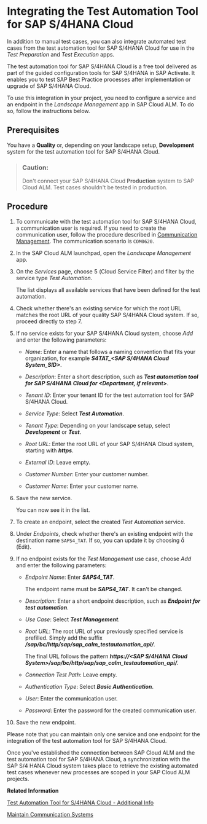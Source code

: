 <!-- loio07122541847b48fa9766044a8fc8c404 -->

<link rel="stylesheet" type="text/css" href="../css/sap-icons.css"/>

# Integrating the Test Automation Tool for SAP S/4HANA Cloud

In addition to manual test cases, you can also integrate automated test cases from the test automation tool for SAP S/4HANA Cloud for use in the *Test Preparation* and *Test Execution* apps.



The test automation tool for SAP S/4HANA Cloud is a free tool delivered as part of the guided configuration tools for SAP S/4HANA in SAP Activate. It enables you to test SAP Best Practice processes after implementation or upgrade of SAP S/4HANA Cloud.

To use this integration in your project, you need to configure a service and an endpoint in the *Landscape Management* app in SAP Cloud ALM. To do so, follow the instructions below.



<a name="loio07122541847b48fa9766044a8fc8c404__section_w5v_kcx_x4b"/>

## Prerequisites

You have a **Quality** or, depending on your landscape setup, **Development** system for the test automation tool for SAP S/4HANA Cloud.

> ### Caution:  
> Don't connect your SAP S/4HANA Cloud **Production** system to SAP Cloud ALM. Test cases shouldn't be tested in production.



<a name="loio07122541847b48fa9766044a8fc8c404__section_tg2_sbx_x4b"/>

## Procedure

1.  To communicate with the test automation tool for SAP S/4HANA Cloud, a communication user is required. If you need to create the communication user, follow the procedure described in [Communication Management](https://help.sap.com/viewer/0f69f8fb28ac4bf48d2b57b9637e81fa/LATEST/en-US/2e84a10c430645a88bdbfaaa23ac9ff7.html). The communication scenario is `COM0620`.

2.  In the SAP Cloud ALM launchpad, open the *Landscape Management* app.

3.  On the *Services* page, choose <span class="SAP-icons"></span> \(Cloud Service Filter\) and filter by the service type *Test Automation*.

    The list displays all available services that have been defined for the test automation.

4.  Check whether there's an existing service for which the root URL matches the root URL of your quality SAP S/4HANA Cloud system. If so, proceed directly to step 7.

5.  If no service exists for your SAP S/4HANA Cloud system, choose *Add* and enter the following parameters:

    -   *Name*: Enter a name that follows a naming convention that fits your organization, for example ***S4TAT\_<SAP S/4HANA Cloud System\_SID\>***.

    -   *Description*: Enter a short description, such as ***Test automation tool for SAP S/4HANA Cloud for <Department, if relevant\>***.

    -   *Tenant ID*: Enter your tenant ID for the test automation tool for SAP S/4HANA Cloud.

    -   *Service Type*: Select ***Test Automation***.

    -   *Tenant Type*: Depending on your landscape setup, select ***Development*** or ***Test***.

    -   *Root URL*: Enter the root URL of your SAP S/4HANA Cloud system, starting with ***https***.

    -   *External ID*: Leave empty.

    -   *Customer Number*: Enter your customer number.

    -   *Customer Name*: Enter your customer name.


6.  Save the new service.

    You can now see it in the list.

7.  To create an endpoint, select the created *Test Automation* service.

8.  Under *Endpoints*, check whether there's an existing endpoint with the destination name `SAPS4_TAT`. If so, you can update it by choosing <span class="SAP-icons"></span> \(Edit\).

9.  If no endpoint exists for the *Test Management* use case, choose *Add* and enter the following parameters:

    -   *Endpoint Name*: Enter ***SAPS4\_TAT***.

        The endpoint name must be ***SAPS4\_TAT***. It can't be changed.

    -   *Description*: Enter a short endpoint description, such as ***Endpoint for test automation***.

    -   *Use Case*: Select ***Test Management***.

    -   *Root URL*: The root URL of your previously specified service is prefilled. Simply add the suffix ***/sap/bc/http/sap/sap\_calm\_testautomation\_api/***.

        The final URL follows the pattern ***https://<SAP S/4HANA Cloud System\>/sap/bc/http/sap/sap\_calm\_testautomation\_api/***.

    -   *Connection Test Path*: Leave empty.

    -   *Authentication Type*: Select ***Basic Authentication***.

    -   *User*: Enter the communication user.

    -   *Password*: Enter the password for the created communication user.


10. Save the new endpoint.


Please note that you can maintain only one service and one endpoint for the integration of the test automation tool for SAP S/4HANA Cloud.

Once you've established the connection between SAP Cloud ALM and the test automation tool for SAP S/4HANA Cloud, a synchronization with the SAP S/4 HANA Cloud system takes place to retrieve the existing automated test cases whenever new processes are scoped in your SAP Cloud ALM projects.

**Related Information**  


[Test Automation Tool for S/4HANA Cloud - Additional Info](https://launchpad.support.sap.com/#/notes/2129147)

[Maintain Communication Systems](https://help.sap.com/viewer/0f69f8fb28ac4bf48d2b57b9637e81fa/LATEST/en-US/15663c157670410ca366623dff329396.html)

